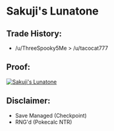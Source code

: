 # Sakuji's Lunatone

## Trade History:
* /u/ThreeSpooky5Me > /u/tacocat777

## Proof:
[![Sakuji's Lunatone](http://img.youtube.com/vi/Nsf4fN-Bndc/0.jpg)](http://www.youtube.com/watch?v=Nsf4fN-Bndc)


## Disclaimer:
* Save Managed (Checkpoint)
* RNG'd (Pokecalc NTR)
